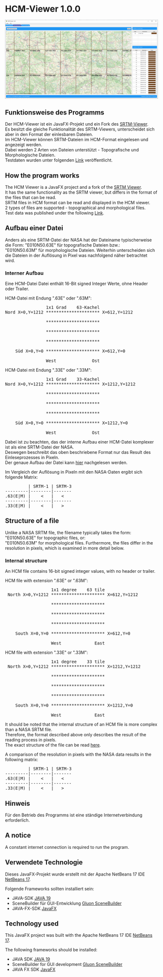# HCM-Viewer 1.0.0

![image](https://github.com/NeuralCortex/HCM_Viewer/blob/main/images/hcm.png)

## Funktionsweise des Programms

Der HCM-Viewer ist ein JavaFX-Projekt und ein Fork des [SRTM-Viewer](https://github.com/NeuralCortex/SRTM_Viewer).</br>
Es besitzt die gleiche Funktionalität des SRTM-Viewers, unterscheidet sich aber in den Format der einlesbaren Dateien.</br>
Im HCM-Viewer können SRTM-Dateien im HCM-Format eingelesen und angezeigt werden.</br>
Dabei werden 2 Arten von Dateien unterstützt - Topografische und Morphologische Dateien.</br>
Testdaten wurden unter folgenden [Link](http://www.hcm-agreement.eu/http/englisch/verwaltung/index_europakarte.htm) veröffentlicht.</br>

## How the program works

The HCM Viewer is a JavaFX project and a fork of the [SRTM Viewer](https://github.com/NeuralCortex/SRTM_Viewer).</br>
It has the same functionality as the SRTM viewer, but differs in the format of the files that can be read.</br>
SRTM files in HCM format can be read and displayed in the HCM viewer.</br>
2 types of files are supported - topographical and morphological files.</br>
Test data was published under the following [Link](http://www.hcm-agreement.eu/http/englisch/verwaltung/index_europakarte.htm).</br>

## Aufbau einer Datei

Anders als eine SRTM-Datei der NASA hat der Dateiname typischerweise die Form: "E010N50.63E" für topografische Dateien bzw.: </br>
"E010N50.63M" für morphologische Dateien. Weiterhin unterscheiden sich die Dateien in der Auflösung in Pixel was nachfolgend näher betrachtet wird.

### Interner Aufbau

Eine HCM-Datei Datei enthält 16-Bit signed Integer Werte, ohne Header oder Trailer.

HCM-Datei mit Endung ".63E" oder ".63M":
<pre>
                1x1 Grad    63-Kachel
Nord X=0,Y=1212 ********************* X=612,Y=1212</br>
                *********************</br>
                *********************</br>
                *********************</br>
    Süd X=0,Y=0 ********************* X=612,Y=0</br>
                West              Ost
</pre>

HCM-Datei mit Endung ".33E" oder ".33M":
<pre>
                1x1 Grad    33-Kachel
Nord X=0,Y=1212 ********************* X=1212,Y=1212</br>
                *********************</br>
                *********************</br>
                *********************</br>
    Süd X=0,Y=0 ********************* X=1212,Y=0</br>
                West              Ost
</pre>

Dabei ist zu beachten, das der interne Aufbau einer HCM-Datei komplexer ist als eine SRTM-Datei der NASA.</br>
Deswegen beschreibt das oben beschriebene Format nur das Result des Einleseprozesses in Pixeln.</br>
Der genaue Aufbau der Datei kann [hier](https://github.com/5chufti/HCM_V7/blob/master/Point_info.f90) nachgelesen werden.

Im Vergleich der Auflösung in Pixeln mit den NASA-Daten ergibt sich folgende Matrix:
<pre>
         | SRTM-1 | SRTM-3
---------|--------|-------
.63(E|M) |    <   |   <
---------|--------|-------
.33(E|M) |    <   |   >
</pre>

## Structure of a file

Unlike a NASA SRTM file, the filename typically takes the form: "E010N50.63E" for topographic files, or: </br>
"E010N50.63M" for morphological files. Furthermore, the files differ in the resolution in pixels, which is examined in more detail below.

### Internal structure

An HCM file contains 16-bit signed integer values, with no header or trailer.

HCM file with extension ".63E" or ".63M":
<pre>
                  1x1 degree    63 tile
 North X=0,Y=1212 ********************* X=612,Y=1212</br>
                  *********************</br>
                  *********************</br>
                  *********************</br>
    South X=0,Y=0 ********************* X=612,Y=0</br>
                  West             East
</pre>

HCM file with extension ".33E" or ".33M":
<pre>
                  1x1 degree    33 tile
 North X=0,Y=1212 ********************* X=1212,Y=1212</br>
                  *********************</br>
                  *********************</br>
                  *********************</br>
    South X=0,Y=0 ********************* X=1212,Y=0</br>
                  West             East
</pre>

It should be noted that the internal structure of an HCM file is more complex than a NASA SRTM file.</br>
Therefore, the format described above only describes the result of the reading process in pixels.</br>
The exact structure of the file can be read [here](https://github.com/5chufti/HCM_V7/blob/master/Point_info.f90).

A comparison of the resolution in pixels with the NASA data results in the following matrix:
<pre>
         | SRTM-1 | SRTM-3
---------|--------|-------
.63(E|M) |    <   |   <
---------|--------|-------
.33(E|M) |    <   |   >
</pre>

## Hinweis

Für den Betrieb des Programms ist eine ständige Internetverbindung erforderlich.

## A notice

A constant internet connection is required to run the program.

## Verwendete Technologie

Dieses JavaFX-Projekt wurde erstellt mit der Apache NetBeans 17 IDE [NetBeans 17](https://netbeans.apache.org/).

Folgende Frameworks sollten installiert sein:

- JAVA-SDK [JAVA 19](https://www.oracle.com/java/technologies/javase/jdk19-archive-downloads.html)
- SceneBuilder für GUI-Entwicklung [Gluon SceneBuilder](https://gluonhq.com/products/scene-builder/)
- JAVA-FX-SDK [JavaFX](https://gluonhq.com/products/javafx/)

## Technology used

This JavaFX project was built with the Apache NetBeans 17 IDE [NetBeans 17](https://netbeans.apache.org/).

The following frameworks should be installed:

- JAVA SDK [JAVA 19](https://www.oracle.com/java/technologies/javase/jdk19-archive-downloads.html)
- SceneBuilder for GUI development [Gluon SceneBuilder](https://gluonhq.com/products/scene-builder/)
- JAVA FX SDK [JavaFX](https://gluonhq.com/products/javafx/)
